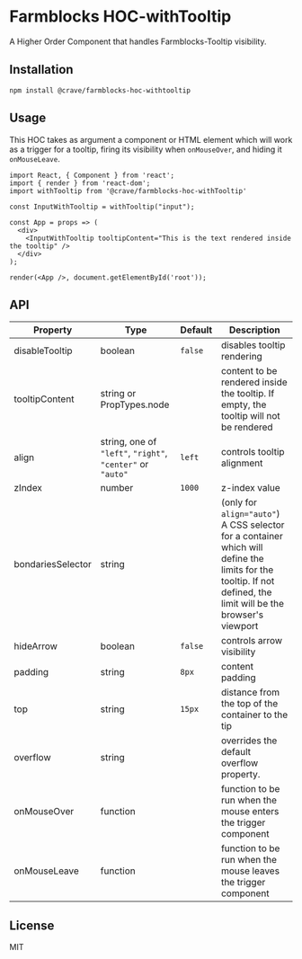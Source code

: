 # Farmblocks HOC-withTooltip

A Higher Order Component that handles Farmblocks-Tooltip visibility.

## Installation

```
npm install @crave/farmblocks-hoc-withtooltip
```

## Usage

This HOC takes as argument a component or HTML element which will work as a trigger for a tooltip, firing its visibility when `onMouseOver`, and hiding it `onMouseLeave`.

```
import React, { Component } from 'react';
import { render } from 'react-dom';
import withTooltip from '@crave/farmblocks-hoc-withTooltip'

const InputWithTooltip = withTooltip("input");

const App = props => (
  <div>
    <InputWithTooltip tooltipContent="This is the text rendered inside the tooltip" />
  </div>
);

render(<App />, document.getElementById('root'));
```

## API

| Property          | Type                                                       | Default | Description                                                                                                                                                     |
| ----------------- | ---------------------------------------------------------- | ------- | --------------------------------------------------------------------------------------------------------------------------------------------------------------- |
| disableTooltip    | boolean                                                    | `false` | disables tooltip rendering                                                                                                                                      |
| tooltipContent    | string or PropTypes.node                                   |         | content to be rendered inside the tooltip. If empty, the tooltip will not be rendered                                                                           |
| align             | string, one of `"left"`, `"right"`, `"center"` or `"auto"` | `left`  | controls tooltip alignment                                                                                                                                      |
| zIndex            | number                                                     | `1000`  | z-index value                                                                                                                                                   |
| bondariesSelector | string                                                     |         | (only for `align="auto"`) A CSS selector for a container which will define the limits for the tooltip. If not defined, the limit will be the browser's viewport |
| hideArrow         | boolean                                                    | `false` | controls arrow visibility                                                                                                                                       |
| padding           | string                                                     | `8px`   | content padding                                                                                                                                                 |
| top               | string                                                     | `15px`  | distance from the top of the container to the tip                                                                                                               |
| overflow          | string                                                     |         | overrides the default overflow property.                                                                                                                        |
| onMouseOver       | function                                                   |         | function to be run when the mouse enters the trigger component                                                                                                  |
| onMouseLeave      | function                                                   |         | function to be run when the mouse leaves the trigger component                                                                                                  |

## License

MIT
